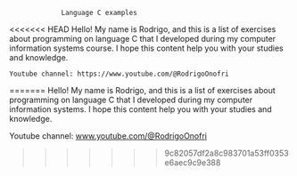 		         Language C examples 
<<<<<<< HEAD
 	Hello! My name is Rodrigo, and this is a list of exercises about programming on language C that I developed during my computer information systems course. I hope this content help you with your studies and knowledge.
 	
 	Youtube channel: https://www.youtube.com/@RodrigoOnofri

=======
Hello! My name is Rodrigo, and this is a list of exercises about programming on language C that I developed
during my computer information systems. I hope this content help you with your studies and knowledge.
 	
Youtube channel: www.youtube.com/@RodrigoOnofri
>>>>>>> 9c82057df2a8c983701a53ff0353e6aec9c9e388
